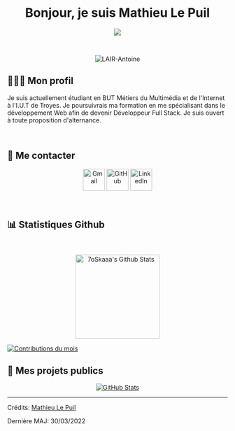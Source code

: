 <h1 align="center">Bonjour, je suis Mathieu Le Puil</h1>
<p align="center">
  <a href="https://github.com/DenverCoder1/readme-typing-svg"><img src="https://readme-typing-svg.herokuapp.com?size=24&duration=4500&center=true&lines=%C3%89tudiant+en+B.U.T+MMI+%C3%A0+Troyes;D%C3%A9veloppeur+Web+Full+Stack;D%C3%A9veloppeur+de+programme+Python)](https://git.io/typing-svg"></a>
</p>

<br>

<p align="center">
	<img src="https://komarev.com/ghpvc/?username=LAIR-Antoine&label=Nombre%20de%20vues&color=0e75b6&style=plastic" alt="LAIR-Antoine" />
	
</p>

## 👨🏼‍💼 Mon profil

Je suis actuellement étudiant en BUT Métiers du Multimédia et de l'Internet à l'I.U.T de Troyes. Je poursuivrais ma formation en me spécialisant dans le développement Web afin de devenir Développeur Full Stack. Je suis ouvert à toute proposition d'alternance.

<br>

## :speech_balloon: Me contacter

<p align="center">
	<a href="mailto:contact@mathieulp.fr"><img src="https://icon-library.com/images/mail-icon-white/mail-icon-white-15.jpg" alt="Gmail" width="50" height="50" /></a>
	<a href="https://github.com/MathieuLePuil"><img src="https://icon-library.com/images/github-icon-white/github-icon-white-6.jpg" alt="GitHub" width="50" height="50" /></a>
	<a href="https://www.linkedin.com/in/mathieulepuil/"><img src="https://www.ifp-formation.ch/wp-content/uploads/2018/05/linkedin-logo-w.png" alt="LinkedIn" width="50" height="50" /></a>
	
</p>

<br/>

## 📊 Statistiques Github

  <br/>
  <p align="center">
    <a href="https://github.com/anuraghazra/github-readme-stats"><img alt="7oSkaaa's Github Stats" src="https://github-readme-stats.vercel.app/api?username=MathieuLePuil&show_icons=true&count_private=true&theme=dracula" height="192px"/></a>
<br/>

<a href="https://github.com/MathieuLePuil"><img alt="Contributions du mois" src="https://activity-graph.herokuapp.com/graph?username=MathieuLePuil&custom_title=Mes%20contributions%20du%20mois&theme=react-dark" /></a>
<br/>


## :open_file_folder: Mes projets publics 

	
<div>
  <p align="center">
    	<a href="https://github.com/MathieuLePuil/PortfolioMMI">
      		<img src="https://github-readme-stats.vercel.app/api/pin/?username=MathieuLePuil&repo=PortfolioMMI&theme=dracula" alt="GitHub Stats" />
    	</a>
	
  </p>
</div>

---

Crédits: [Mathieu Le Puil](https://github.com/MathieuLePuil)

Dernière MAJ: 30/03/2022
